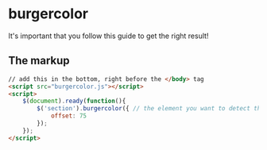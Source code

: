# burgercolor
It's important that you follow this guide to get the right result!

## The markup
```html
// add this in the bottom, right before the </body> tag
<script src="burgercolor.js"></script>
<script>
	$(document).ready(function(){
		$('section').burgercolor({ // the element you want to detect the background color of
			offset: 75
		});
	});
</script>
```
